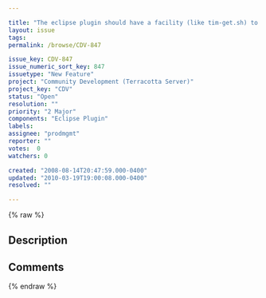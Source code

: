 ```yaml
---

title: "The eclipse plugin should have a facility (like tim-get.sh) to let you see what the available modules online are and to install them where they need to go."
layout: issue
tags: 
permalink: /browse/CDV-847

issue_key: CDV-847
issue_numeric_sort_key: 847
issuetype: "New Feature"
project: "Community Development (Terracotta Server)"
project_key: "CDV"
status: "Open"
resolution: ""
priority: "2 Major"
components: "Eclipse Plugin"
labels: 
assignee: "prodmgmt"
reporter: ""
votes:  0
watchers: 0

created: "2008-08-14T20:47:59.000-0400"
updated: "2010-03-19T19:00:08.000-0400"
resolved: ""

---
```




{% raw %}



## Description

<div markdown="1" class="description">



</div>

## Comments



{% endraw %}
